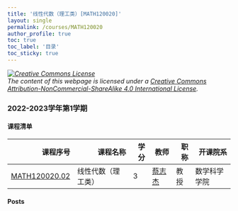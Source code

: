 ```yaml
---
title: '线性代数（理工类）[MATH120020]'
layout: single
permalink: /courses/MATH120020
author_profile: true
toc: true
toc_label: '目录'
toc_sticky: true
---
```



<div class='notice--warning'>
	<p><i><a rel='license' href='http://creativecommons.org/licenses/by-nc-sa/4.0/'><img alt='Creative Commons License' style='border-width:0' src='https://i.creativecommons.org/l/by-nc-sa/4.0/88x31.png' /></a><br /> The content of this webpage is licensed under a <a rel='license' href='http://creativecommons.org/licenses/by-nc-sa/4.0/'>Creative Commons Attribution-NonCommercial-ShareAlike 4.0 International License</a>.</i></p>
</div>

### 2022-2023学年第1学期


#### 课程清单

<div style='text-align: center;' id='MATH120020_2223F'> <table id='MATH120020_2223F_table'>
  <thead>
    <tr style="text-align: right;">
      <th>课程序号</th>
      <th>课程名称</th>
      <th>学分</th>
      <th>教师</th>
      <th>职称</th>
      <th>开课院系</th>
    </tr>
  </thead>
  <tbody>
    <tr>
      <td><a href='https://fdu-math.github.io/courses/class-id/MATH120020-02'>MATH120020.02</a></td>
      <td>线性代数（理工类）</td>
      <td>3</td>
      <td><a href='https://fdu-math.github.io/teachers/蔡志杰'>蔡志杰</a></td>
      <td>教授</td>
      <td>数学科学学院</td>
    </tr>
  </tbody>
</table></div>

#### Posts

